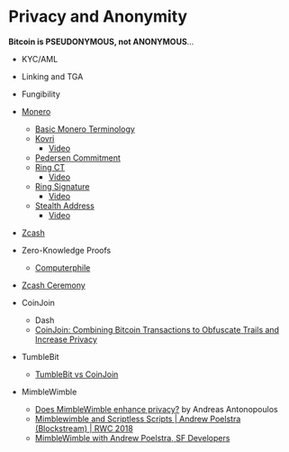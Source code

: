 # Privacy and Anonymity
**Bitcoin is PSEUDONYMOUS, not ANONYMOUS**...
* KYC/AML
* Linking and TGA
* Fungibility
* [Monero](https://getmonero.org/resources/about/)
    * [Basic Monero Terminology](https://getmonero.org/resources/moneropedia/)
    * [Kovri](https://getmonero.org/resources/moneropedia/kovri.html)
      * [Video](https://www.youtube.com/watch?v=cxgbLI6IZGs)
    * [Pedersen Commitment](https://getmonero.org/resources/moneropedia/pedersen-commitment.html)
    * [Ring CT](https://getmonero.org/resources/moneropedia/ringCT.html)
      * [Video](https://www.youtube.com/watch?v=M3AHp9KgTkQ&t=2s)
    * [Ring Signature](https://getmonero.org/resources/moneropedia/ringsignatures.html)
      * [Video](https://www.youtube.com/watch?v=zHN_B_H_fCs)
    * [Stealth Address](https://getmonero.org/resources/moneropedia/stealthaddress.html)
      * [Video](https://www.youtube.com/watch?v=bWst278J8NA)

* [Zcash](https://z.cash/)
 * Zero-Knowledge Proofs
   * [Computerphile](https://www.youtube.com/watch?v=HUs1bH85X9I)
 * [Zcash Ceremony](https://blog.z.cash/the-design-of-the-ceremony/)
* CoinJoin
   * Dash
   * [CoinJoin: Combining Bitcoin Transactions to Obfuscate Trails and Increase Privacy](https://bitcoinmagazine.com/articles/coinjoin-combining-bitcoin-transactions-to-obfuscate-trails-and-increase-privacy-1465235087/)
* TumbleBit
   * [TumbleBit vs CoinJoin](https://medium.com/@nopara73/tumblebit-vs-coinjoin-15e5a7d58e3)
* MimbleWimble
   * [Does MimbleWimble enhance privacy?](https://www.youtube.com/watch?v=paOAgR3LuGI) by Andreas Antonopoulos
   * [Mimblewimble and Scriptless Scripts | Andrew Poelstra (Blockstream) | RWC 2018](https://www.youtube.com/watch?v=ovCBT1gyk9c&t=672s)
   * [MimbleWimble with Andrew Poelstra, SF Developers](https://www.youtube.com/watch?v=aHTRlbCaUyM&t=1847s)
